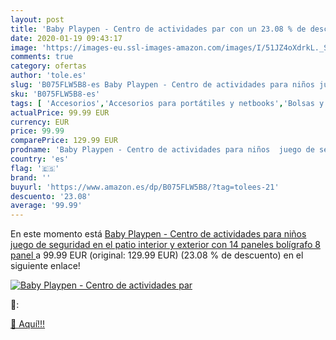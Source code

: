 ```yaml
---
layout: post
title: 'Baby Playpen - Centro de actividades par con un 23.08 % de descuento'
date: 2020-01-19 09:43:17
image: 'https://images-eu.ssl-images-amazon.com/images/I/51JZ4oXdrkL._SL400_.jpg'
comments: true
category: ofertas
author: 'tole.es'
slug: 'B075FLW5B8-es Baby Playpen - Centro de actividades para niños juego de...'
sku: 'B075FLW5B8-es'
tags: [ 'Accesorios','Accesorios para portátiles y netbooks','Bolsas y fundas para portátiles y netbooks','Informática','Juegos y Accesorios para PC','Mochilas para portátiles y netbooks','Videojuegos','bolígrafo', ]
actualPrice: 99.99 EUR
currency: EUR
price: 99.99
comparePrice: 129.99 EUR
prodname: 'Baby Playpen - Centro de actividades para niños  juego de seguridad en el patio  interior y exterior  con 14 paneles  bolígrafo  8 panel '
country: 'es'
flag: '🇪🇸'
brand: ''
buyurl: 'https://www.amazon.es/dp/B075FLW5B8/?tag=tolees-21'
descuento: '23.08'
average: '99.99'
---
```


En este momento está [Baby Playpen - Centro de actividades para niños  juego de seguridad en el patio  interior y exterior  con 14 paneles  bolígrafo  8 panel ](https://www.amazon.es/dp/B075FLW5B8/?tag=tolees-21) a 99.99 EUR (original: 129.99 EUR) (23.08 %  de descuento) en el siguiente enlace!

[![Baby Playpen - Centro de actividades par](https://images-eu.ssl-images-amazon.com/images/I/51JZ4oXdrkL._SL400_.jpg)](https://www.amazon.es/dp/B075FLW5B8/?tag=tolees-21)

🔎:


[🛒 Aquí!!!](https://www.amazon.es/dp/B075FLW5B8/?tag=tolees-21)

